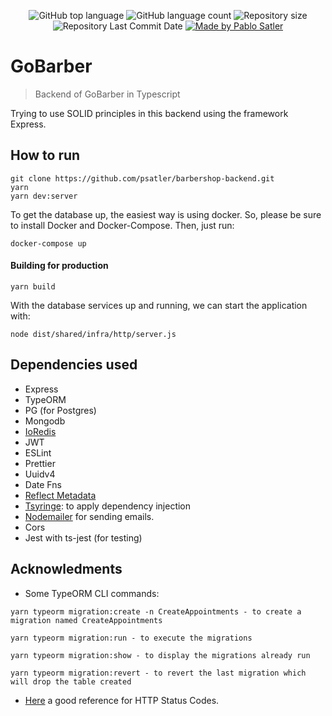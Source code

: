 <p align="center">
  <img alt="GitHub top language" src="https://img.shields.io/github/languages/top/psatler/barbershop-backend.svg">

  <img alt="GitHub language count" src="https://img.shields.io/github/languages/count/psatler/barbershop-backend.svg">

  <img alt="Repository size" src="https://img.shields.io/github/repo-size/psatler/barbershop-backend.svg">

  <img alt="Repository Last Commit Date" src="https://img.shields.io/github/last-commit/psatler/barbershop-backend?color=blue">

  <a href="https://www.linkedin.com/in/pablosatler/">
    <img alt="Made by Pablo Satler" src="https://img.shields.io/badge/made%20by-Pablo%20Satler-blue">
  </a>

  <!-- <img alt="License" src="https://img.shields.io/github/license/psatler/barbershop-backend?color=blue"> -->

</p>

# GoBarber
> Backend of GoBarber in Typescript

Trying to use SOLID principles in this backend using the framework Express.


## How to run

```
git clone https://github.com/psatler/barbershop-backend.git
yarn
yarn dev:server
```

To get the database up, the easiest way is using docker. So, please be sure to install Docker and Docker-Compose. Then, just run:
```
docker-compose up
```

#### Building for production

```
yarn build
```

With the database services up and running, we can start the application with:

```
node dist/shared/infra/http/server.js
```


## Dependencies used

- Express
- TypeORM
- PG (for Postgres)
- Mongodb
- [IoRedis](https://github.com/luin/ioredis)
- JWT
- ESLint
- Prettier
- Uuidv4
- Date Fns
- [Reflect Metadata](https://github.com/rbuckton/reflect-metadata)
- [Tsyringe](https://github.com/microsoft/tsyringe): to apply dependency injection
- [Nodemailer](https://nodemailer.com/about/) for sending emails.
- Cors
- Jest with ts-jest (for testing)


## Acknowledments

- Some TypeORM CLI commands:

```
yarn typeorm migration:create -n CreateAppointments - to create a migration named CreateAppointments

yarn typeorm migration:run - to execute the migrations

yarn typeorm migration:show - to display the migrations already run

yarn typeorm migration:revert - to revert the last migration which will drop the table created
```

- [Here](https://www.restapitutorial.com/httpstatuscodes.html) a good reference for HTTP Status Codes.

